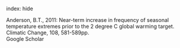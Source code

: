 index: hide

<div class="Citation">

  <div class="Citation-body">
    <div class="Citation-text">Anderson, B.T., 2011: Near-term increase in frequency of seasonal temperature extremes prior to the 2 degree C global warming target. <span class="Article-journal">Climatic Change, </span><span class="Article-volume">108, </span>581-589pp.</div>
    <div class="Citation-links">
      <div class="CitationLink" data-href="https://scholar.google.com/scholar?q=Near-term+increase+in+frequency+of+seasonal+temperature+extremes+prior+to+the+2+degree+C+global+warming+target">
        <div class="CitationLink-icon CitationLink-Scholar"></div>
        <div class="CitationLink-text">Google Scholar</div>
      </div>
    </div>
  </div>
</div>


<div class="Citation-copy">

</div>